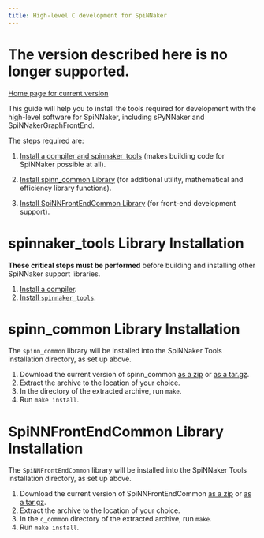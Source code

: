 ```yaml
---
title: High-level C development for SpiNNaker
---
```

# The version described here is no longer supported. 

[Home page for current version](/) 

This guide will help you to install the tools required for development with the high-level software for SpiNNaker, including sPyNNaker and SpiNNakerGraphFrontEnd.

The steps required are:

1. [Install a compiler and spinnaker_tools](#spinnaker_tools) (makes building code for SpiNNaker possible at all).

1. [Install spinn_common Library](#spinn_common) (for additional utility, mathematical and efficiency library functions).

1. [Install SpiNNFrontEndCommon Library](#SpinnFrontEndCommon) (for front-end development support).

# <a name="spinnaker_tools"></a> spinnaker_tools Library Installation

**These critical steps must be performed** before building and installing other SpiNNaker support libraries.

1. [Install a compiler](Compiler.html).
1. [Install `spinnaker_tools`](/spinn_tools/3.1.0/).

# <a name="spinn_common"></a> spinn_common Library Installation

The `spinn_common` library will be installed into the SpiNNaker Tools installation directory, as set up above.

1. Download the current version of spinn_common [as a zip](https://github.com/SpiNNakerManchester/spinn_common/archive/4.0.0.zip) or [as a tar.gz](https://github.com/SpiNNakerManchester/spinn_common/archive/4.0.0.tar.gz).
1. Extract the archive to the location of your choice.
1. In the directory of the extracted archive, run `make`.
1. Run `make install`.

# <a name="SpinnFrontEndCommon"></a> SpiNNFrontEndCommon Library Installation

The `SpiNNFrontEndCommon` library will be installed into the SpiNNaker Tools installation directory, as set up above.

1. Download the current version of SpiNNFrontEndCommon [as a zip](https://github.com/SpiNNakerManchester/SpiNNFrontEndCommon/archive/4.0.0.zip) or [as a tar.gz](https://github.com/SpiNNakerManchester/SpiNNFrontEndCommon/archive/4.0.0.tar.gz).
1. Extract the archive to the location of your choice.
1. In the `c_common` directory of the extracted archive, run `make`.
1. Run `make install`.
